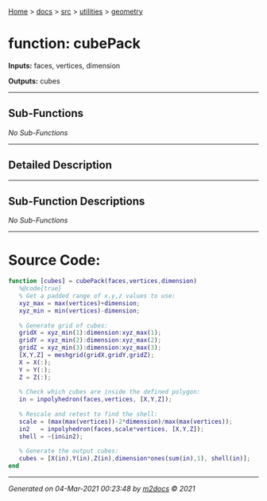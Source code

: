 [Home](../../../index.md) > [docs](../../../docs_index.md) > [src](../../src_index.md) > [utilities](../utilities_index.md) > [geometry](geometry_index.md)  


# function: cubePack



**Inputs:** faces, vertices, dimension

**Outputs:** cubes

 ***

## Sub-Functions

*No Sub-Functions*

 ***

## Detailed Description



 ***

## Sub-Function Descriptions

*No Sub-Functions*

 
 *** 

# Source Code:

 ```matlab 
 function [cubes] = cubePack(faces,vertices,dimension)
    %@code{true}
    % Get a padded range of x,y,z values to use:
    xyz_max = max(vertices)+dimension;
    xyz_min = min(vertices)-dimension;
    
    % Generate grid of cubes:
    gridX = xyz_min(1):dimension:xyz_max(1);
    gridY = xyz_min(2):dimension:xyz_max(2);
    gridZ = xyz_min(3):dimension:xyz_max(3);
    [X,Y,Z] = meshgrid(gridX,gridY,gridZ);
    X = X(:);
    Y = Y(:);
    Z = Z(:);
    
    % Check which cubes are inside the defined polygon:
    in = inpolyhedron(faces,vertices, [X,Y,Z]);
    
    % Rescale and retest to find the shell:
    scale = (max(max(vertices))-2*dimension)/max(max(vertices));
    in2   = inpolyhedron(faces,scale*vertices, [X,Y,Z]);
    shell = ~(in&in2);
    
    % Generate the output cubes:
    cubes = [X(in),Y(in),Z(in),dimension*ones(sum(in),1), shell(in)];
end 
``` 
 
***

*Generated on 04-Mar-2021 00:23:48 by [m2docs](https://github.com/crgnam-research/m2docs) © 2021*
